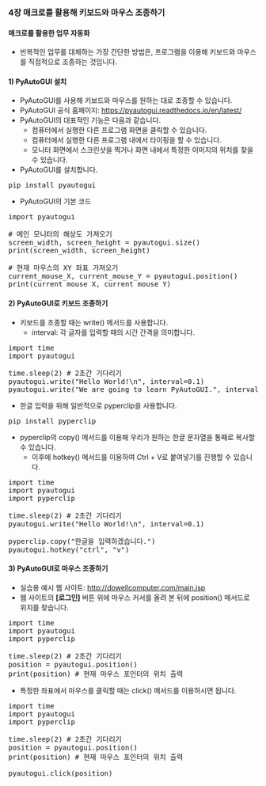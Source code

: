 ### 4장 매크로를 활용해 키보드와 마우스 조종하기

#### 매크로를 활용한 업무 자동화

* 반복적인 업무를 대체하는 가장 간단한 방법은, 프로그램을 이용해 키보드와 마우스를 직접적으로 조종하는 것입니다. 

#### 1) PyAutoGUI 설치

* PyAutoGUI를 사용해 키보드와 마우스를 원하는 대로 조종할 수 있습니다.
* PyAutoGUI 공식 홈페이지: https://pyautogui.readthedocs.io/en/latest/
* PyAutoGUI의 대표적인 기능은 다음과 같습니다.
    * 컴퓨터에서 실행한 다른 프로그램 화면을 클릭할 수 있습니다.
    * 컴퓨터에서 실행한 다른 프로그램 내에서 타이핑을 할 수 있습니다.
    * 모니터 화면에서 스크린샷을 찍거나 화면 내에서 특정한 이미지의 위치를 찾을 수 있습니다.
* PyAutoGUI를 설치합니다.

<pre>
pip install pyautogui
</pre>

* PyAutoGUI의 기본 코드

<pre>
import pyautogui

# 메인 모니터의 해상도 가져오기
screen_width, screen_height = pyautogui.size()
print(screen_width, screen_height)

# 현재 마우스의 XY 좌표 가져오기
current_mouse_X, current_mouse_Y = pyautogui.position()
print(current_mouse_X, current_mouse_Y)
</pre>

#### 2) PyAutoGUI로 키보드 조종하기

* 키보드를 조종할 때는 write() 메서드를 사용합니다.
    * interval: 각 글자를 입력할 때의 시간 간격을 의미합니다.

<pre>
import time
import pyautogui

time.sleep(2) # 2초간 기다리기
pyautogui.write("Hello World!\n", interval=0.1)
pyautogui.write("We are going to learn PyAutoGUI.", interval=0.1)
</pre>

* 한글 입력을 위해 일반적으로 pyperclip을 사용합니다.

<pre>
pip install pyperclip
</pre>

* pyperclip의 copy() 메서드를 이용해 우리가 원하는 한글 문자열을 통째로 복사할 수 있습니다.
    * 이후에 hotkey() 메서드를 이용하여 Ctrl + V로 붙여넣기를 진행할 수 있습니다.

<pre>
import time
import pyautogui
import pyperclip

time.sleep(2) # 2초간 기다리기
pyautogui.write("Hello World!\n", interval=0.1)

pyperclip.copy("한글을 입력하겠습니다.")
pyautogui.hotkey("ctrl", "v")
</pre>

#### 3) PyAutoGUI로 마우스 조종하기

* 실습용 예시 웹 사이트: http://dowellcomputer.com/main.jsp
* 웹 사이트의 <b>[로그인]</b> 버튼 위에 마우스 커서를 올려 본 뒤에 position() 메서드로 위치를 찾습니다.

<pre>
import time
import pyautogui
import pyperclip

time.sleep(2) # 2초간 기다리기
position = pyautogui.position()
print(position) # 현재 마우스 포인터의 위치 출력
</pre>

* 특정한 좌표에서 마우스를 클릭할 때는 click() 메서드를 이용하시면 됩니다. 

<pre>
import time
import pyautogui
import pyperclip

time.sleep(2) # 2초간 기다리기
position = pyautogui.position()
print(position) # 현재 마우스 포인터의 위치 출력

pyautogui.click(position)
</pre>
